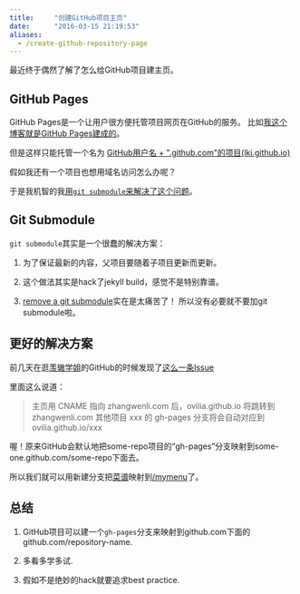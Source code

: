 ```yaml
---
title:     "创建GitHub项目主页"
date:      "2016-03-15 21:19:53"
aliases:
  - /create-github-repository-page
---
```


最近终于偶然了解了怎么给GitHub项目建主页。

<!--more-->


## GitHub Pages

GitHub Pages是一个让用户很方便托管项目网页在GitHub的服务。
比如[我这个博客就是GitHub Pages建成的][build-blog]。

但是这样只能托管一个名为
[GitHub用户名 + ".github.com"的项目(lki.github.io)][lki-github]

假如我还有一个项目也想用域名访问怎么办呢？

于是我机智的我[用`git submodule`来解决了这个问题][git-submodule]。


## Git Submodule

`git submodule`其实是一个很蠢的解决方案：

1. 为了保证最新的内容，父项目要随着子项目更新而更新。

2. 这个做法其实是hack了jekyll build，感觉不是特别靠谱。

3. [remove a git submodule][remove-submodule]实在是太痛苦了！
所以没有必要就不要加git submodule啦。


## 更好的解决方案

前几天在逛[羡辙学姐][zhangwenli]的GitHub的时候发现了[这么一条Issue][issue3]

里面这么说道：

> 主页用 CNAME 指向 zhangwenli.com 后，ovilia.github.io 将跳转到 zhangwenli.com
其他项目 xxx 的 gh-pages 分支将会自动对应到 ovilia.github.io/xxx

喔！原来GitHub会默认地把some-repo项目的“gh-pages”分支映射到some-one.github.com/some-repo下面去。

所以我们就可以用新建分支把[菜谱][git-mymenu]映射到[/mymenu][mymenu]了。


## 总结

1. GitHub项目可以建一个`gh-pages`分支来映射到github.com下面的github.com/repository-name.

2. 多看多学多试.

3. 假如不是绝妙的hack就要追求best practice.

[build-blog]: /how-this-blog-was-built
[lki-github]: https://github.com/LKI/lki.github.io
[git-submodule]: https://github.com/LKI/lki.github.io/commit/86d73353e4b8f93ea7e759fb0d2f47b5d9ad8904
[remove-submodule]: http://stackoverflow.com/questions/1260748/how-do-i-remove-a-submodule
[zhangwenli]: http://zhangwenli.com/
[issue3]: https://github.com/Ovilia/cv/issues/3
[git-mymenu]: https://github.com/LKI/mymenu
[mymenu]: /mymenu
